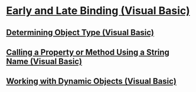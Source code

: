 # [Early and Late Binding (Visual Basic)](early-and-late-binding.md)
## [Determining Object Type (Visual Basic)](determining-object-type.md)
## [Calling a Property or Method Using a String Name (Visual Basic)](calling-a-property-or-method-using-a-string-name.md)
## [Working with Dynamic Objects (Visual Basic)](working-with-dynamic-objects.md)
